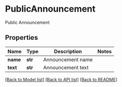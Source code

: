 # PublicAnnouncement

Public Announcement

## Properties
Name | Type | Description | Notes
------------ | ------------- | ------------- | -------------
**name** | **str** | Announcement name | 
**text** | **str** | Announcement text | 

[[Back to Model list]](../README.md#documentation-for-models) [[Back to API list]](../README.md#documentation-for-api-endpoints) [[Back to README]](../README.md)


